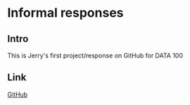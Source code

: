 # Informal responses

## Intro
This is Jerry's first project/response on GitHub for DATA 100

## Link

[GitHub](http://github.com)
